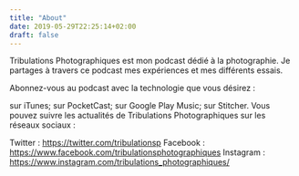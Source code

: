 ```yaml
---
title: "About"
date: 2019-05-29T22:25:14+02:00
draft: false
---
```

Tribulations Photographiques est mon podcast dédié à la photographie. Je partages à travers ce podcast mes expériences et mes différents essais.

Abonnez-vous au podcast avec la technologie que vous désirez :

sur iTunes;
sur PocketCast;
sur Google Play Music;
sur Stitcher.
Vous pouvez suivre les actualités de Tribulations Photographiques sur les réseaux sociaux :

Twitter : https://twitter.com/tribulationsp
Facebook : https://www.facebook.com/tribulationsphotographiques
Instagram : https://www.instagram.com/tribulations_photographiques/
